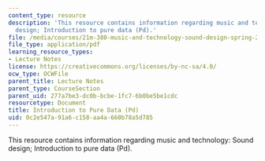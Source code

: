 ```yaml
---
content_type: resource
description: 'This resource contains information regarding music and technology: Sound
  design; Introduction to pure data (Pd).'
file: /media/courses/21m-380-music-and-technology-sound-design-spring-2016/0c2e547a91a6c158aa4a660b78a5d785_MIT21M_380S16_Lec04.pdf
file_type: application/pdf
learning_resource_types:
- Lecture Notes
license: https://creativecommons.org/licenses/by-nc-sa/4.0/
ocw_type: OCWFile
parent_title: Lecture Notes
parent_type: CourseSection
parent_uid: 277a7be3-dc0b-bcbe-1fc7-6b0be5be1cdc
resourcetype: Document
title: Introduction to Pure Data (Pd)
uid: 0c2e547a-91a6-c158-aa4a-660b78a5d785
---
```

This resource contains information regarding music and technology: Sound design; Introduction to pure data (Pd).